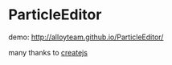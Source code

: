 # ParticleEditor

demo: http://alloyteam.github.io/ParticleEditor/

many thanks to [createjs](http://createjs.com/Home)

